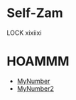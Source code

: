 # Self-Zam
LOCK xixiixi

# HOAMMM
- [MyNumber](wa.me/6281295037142)
- [MyNumber2](wa.me/994405570419)
